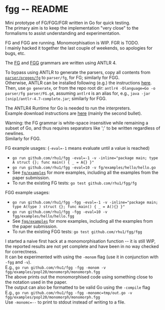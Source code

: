 # fgg -- README

Mini prototype of FG/FGG/FGR written in Go for quick testing.  
The primary aim is to keep the implementation "very close" to the formalisms
to assist understanding and experimentation.

FG and FGG are running.  Monomorphisation is WIP.  FGR is TODO.  
I mainly hacked it together the last couple of weekends, so apologies for
bugs, etc.

The [FG](https://github.com/rhu1/fgg/blob/master/parser/FG.g4) and
[FGG](https://github.com/rhu1/fgg/blob/master/parser/FGG.g4) grammars are
written using ANTLR 4.  

To bypass using ANTLR to generate the parsers, copy all contents from
[`parser/pregen/fg`](https://github.com/rhu1/fgg/tree/master/parser/pregen/fg)
to `parser/fg`, for FG; similarly for FGG.  
Otherwise, ANTLR can be installed following (e.g.) the instructions
[here](https://blog.gopheracademy.com/advent-2017/parsing-with-antlr4-and-go/).  
Then, use `go generate`, or from the repo root dir: `antlr4 -Dlanguage=Go -o parser/fg parser/FG.g4`,
assuming `antlr4` is an alias for, e.g.,
`java -jar [snip]/antlr-4.7-complete.jar`;
similarly for FGG.

The ANTLR4 Runtime for Go is needed to run the interpreters.  
Example download instructions are
[here](https://github.com/antlr/antlr4/blob/master/doc/go-target.md) (mainly
the second bullet).

Warning: the FG grammar is white-space insensitive while remaining a subset of
Go, and thus requires separators like ';' to be written regardless of
newlines.  
Similarly for FGG.

FG example usages: (`-eval=-1` means evaluate until a value is reached)

- `go run github.com/rhu1/fgg -eval=-1 -v -inline="package main; type A struct {}; func main() { _ = A{} }"`
- `go run github.com/rhu1/fgg -eval=10 -v fg/examples/hello/hello.go`
- See [`fg/examples`](https://github.com/rhu1/fgg/tree/master/fg/examples) for
more examples, including all the examples from the paper submission.
- To run the existing FG tests: `go test github.com/rhu1/fgg/fg`

FGG example usages:

- `go run github.com/rhu1/fgg -fgg -eval=-1 -v -inline="package main; type A(type ) struct {}; func main() { _ = A(){} }"`
- `go run github.com/rhu1/fgg -fgg -eval=10 -v fgg/examples/hello/hello.fgg`
- See [`fgg/examples`](https://github.com/rhu1/fgg/tree/master/fgg/examples) for
more examples, including all the examples from the paper submission.
- To run the existing FGG tests: `go test github.com/rhu1/fgg/fgg`

I started a naive first hack at a monomorphisation function -- it is still
WIP, the reported results are not yet complete and have been in no way checked
for correctness.  
It can be experimented with using the `-monom` flag (use it in conjunction
with `-fgg` and `-v`).  
E.g., `go run github.com/rhu1/fgg -fgg -monom -v fgg/examples/popl20/monomorph/monomorph.fgg`  
The above prints out the monomorphised code using something close to the
notation used in the paper.  
The output can also be formatted to be valid Go using the `-compile` flag  
E.g., `go run github.com/rhu1/fgg -fgg -monomc=tmp/out.go -v fgg/examples/popl20/monomorph/monomorph.fgg`  
Use `-monomc=--` to print to stdout instead of writing to a file.


